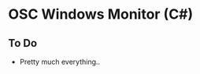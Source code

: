 OSC Windows Monitor (C#)
=======================


To Do
-----------------------
- Pretty much everything..